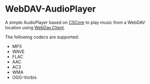 # WebDAV-AudioPlayer
A simple AudioPlayer based on [CSCore](https://github.com/filoe/cscore) to play music from a WebDAV location using [WebDav.Client](https://github.com/skazantsev/WebDavClient).

The following codecs are supported:
* MP3
* WAVE
* FLAC
* AAC
* AC3
* WMA
* OGG-Vorbis
